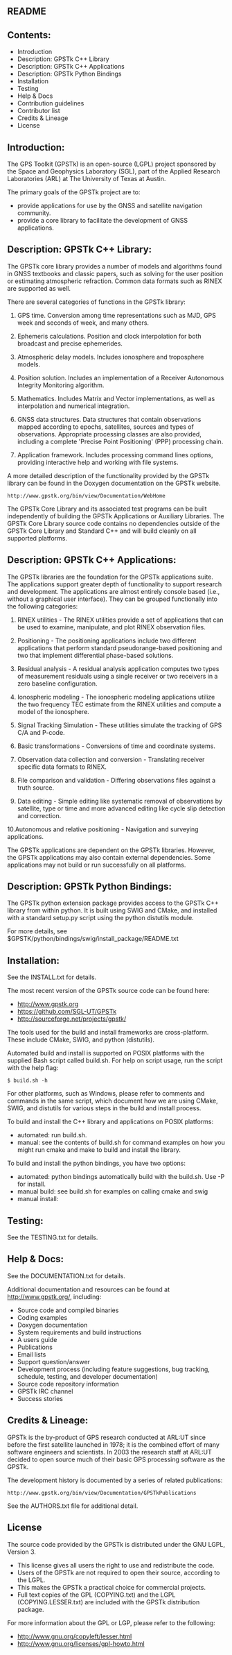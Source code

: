 README
------

Contents:
---------

* Introduction
* Description: GPSTk C++ Library
* Description: GPSTk C++ Applications
* Description: GPSTk Python Bindings
* Installation
* Testing
* Help & Docs
* Contribution guidelines
* Contributor list
* Credits & Lineage
* License


Introduction:
-------------

The GPS Toolkit (GPSTk) is an open-source (LGPL) project sponsored by
the Space and Geophysics Laboratory (SGL), part of the Applied Research 
Laboratories (ARL) at The University of Texas at Austin.

The primary goals of the GPSTk project are to:

* provide applications for use by the GNSS and satellite navigation community.
* provide a core library to facilitate the development of GNSS applications.


Description: GPSTk C++ Library:
-------------------------------

The GPSTk core library provides a number of models and algorithms found in GNSS
textbooks and classic papers, such as solving for the user position or estimating
atmospheric refraction. Common data formats such as RINEX are supported as well. 

There are several categories of functions in the GPSTk library:

   1. GPS time. Conversion among time representations such as MJD, GPS week 
      and seconds of week, and many others.

   2. Ephemeris calculations. Position and clock interpolation for both
      broadcast and precise ephemerides.

   3. Atmospheric delay models. Includes ionosphere and troposphere models.

   4. Position solution. Includes an implementation of a Receiver Autonomous 
      Integrity Monitoring algorithm.

   5. Mathematics. Includes Matrix and Vector implementations, as well as
      interpolation and numerical integration.

   6. GNSS data structures. Data structures that contain observations mapped
      according to epochs, satellites, sources and types of observations.
      Appropriate processing classes are also provided, including a complete
      'Precise Point Positioning' (PPP) processing chain.

   7. Application framework. Includes processing command lines options,
      providing interactive help and working with file systems.

A more detailed description of the functionality provided by the GPSTk library 
can be found in the Doxygen documentation on the GPSTk website.

    http://www.gpstk.org/bin/view/Documentation/WebHome

The GPSTk Core Library and its associated test programs can be built 
independently of building the GPSTk Applications or Auxiliary Libraries.
The GPSTk Core Library source code contains no dependencies outside of the
GPSTk Core Library and Standard C++ and will build cleanly on all 
supported platforms.


Description: GPSTk C++ Applications:
------------------------------------

The GPSTk libraries are the foundation for the GPSTk applications suite.
The applications support greater depth of functionality to support research 
and development. The applications are almost entirely console based (i.e., 
without a graphical user interface). They can be grouped functionally into 
the following categories:

   1. RINEX utilities - The RINEX utilities provide a set of applications 
      that can be used to examine, manipulate, and plot RINEX observation 
      files.

   2. Positioning - The positioning applications include two different 
      applications that perform standard pseudorange-based positioning and 
      two that implement differential phase-based solutions. 

   3. Residual analysis - A residual analysis application computes two types 
      of measurement residuals using a single receiver or two receivers in 
      a zero baseline configuration. 

   4. Ionospheric modeling - The ionospheric modeling applications utilize 
      the two frequency TEC estimate from the RINEX utilities and compute 
      a model of the ionosphere. 

   5. Signal Tracking Simulation - These utilities simulate the tracking 
      of GPS C/A and P-code.

   6. Basic transformations -  Conversions of time and coordinate systems.

   7. Observation data collection and conversion -  Translating receiver 
      specific data formats to RINEX.

   8. File comparison and validation - Differing observations files against 
     a truth source.

   9. Data editing - Simple editing like systematic removal of observations 
      by satellite, type or time and more advanced editing like cycle slip 
      detection and correction.

   10.Autonomous and relative positioning - Navigation and surveying 
      applications.


The GPSTk applications are dependent on the GPSTk libraries.  However, the 
GPSTk applications may also contain external dependencies.  Some applications 
may not build or run successfully on all platforms. 


Description: GPSTk Python Bindings:
-----------------------------------

The GPSTk python extension package provides access to the GPSTk C++ library 
from within python. It is built using SWIG and CMake, and installed with a 
standard setup.py script using the python distutils module.

For more details, see $GPSTK/python/bindings/swig/install_package/README.txt


Installation:
-------------

See the INSTALL.txt for details.

The most recent version of the GPSTk source code can be found here:

* http://www.gpstk.org
* https://github.com/SGL-UT/GPSTk
* http://sourceforge.net/projects/gpstk/

The tools used for the build and install frameworks are cross-platform.
These include CMake, SWIG, and python (distutils).

Automated build and install is supported on POSIX platforms with the 
supplied Bash script called build.sh. For help on script usage, 
run the script with the help flag:

    $ build.sh -h

For other platforms, such as Windows, please refer to comments and commands
in the same script, which document how we are using CMake, SWIG, and 
distutils for various steps in the build and install process.

To build and install the C++ library and applications on POSIX platforms:

* automated: run build.sh.
* manual: see the contents of build.sh for command examples on how you might run cmake and make to build and install the library.

To build and install the python bindings, you have two options:

* automated: python bindings automatically build with the build.sh. Use -P for install.
* manual build: see build.sh for examples on calling cmake and swig
* manual install: 


Testing:
--------

See the TESTING.txt for details.

	
Help & Docs:
------------

See the DOCUMENTATION.txt for details.

Additional documentation and resources can be found at http://www.gpstk.org/, 
including:

* Source code and compiled binaries
* Coding examples
* Doxygen documentation
* System requirements and build instructions
* A users guide
* Publications
* Email lists
* Support question/answer
* Development process (including feature suggestions, bug tracking, schedule, testing, and developer documentation)
* Source code repository information
* GPSTk IRC channel
* Success stories

Credits & Lineage:
------------------

GPSTk is the by-product of GPS research conducted at ARL:UT since before the first 
satellite launched in 1978; it is the combined effort of many software 
engineers and scientists. In 2003 the research staff at ARL:UT decided to 
open source much of their basic GPS processing software as the GPSTk.

The development history is documented by a series of related publications: 

	http://www.gpstk.org/bin/view/Documentation/GPSTkPublications

See the AUTHORS.txt file for additional detail.

License
-------

The source code provided by the GPSTk is distributed under the GNU LGPL, Version 3.

* This license gives all users the right to use and redistribute the code.
* Users of the GPSTk are not required to open their source, according to the LGPL.
* This makes the GPSTk a practical choice for commercial projects.
* Full text copies of the GPL (COPYING.txt) and the LGPL (COPYING.LESSER.txt) are included with the GPSTk distribution package. 

For more information about the GPL or LGP, please refer to the following:

* http://www.gnu.org/copyleft/lesser.html
* http://www.gnu.org/licenses/gpl-howto.html

